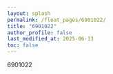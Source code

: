 ```yaml
---
layout: splash
permalink: /float_pages/6901022/
title: "6901022"
author_profile: false
last_modified_at: 2025-06-13
toc: false
---
```

 
6901022
